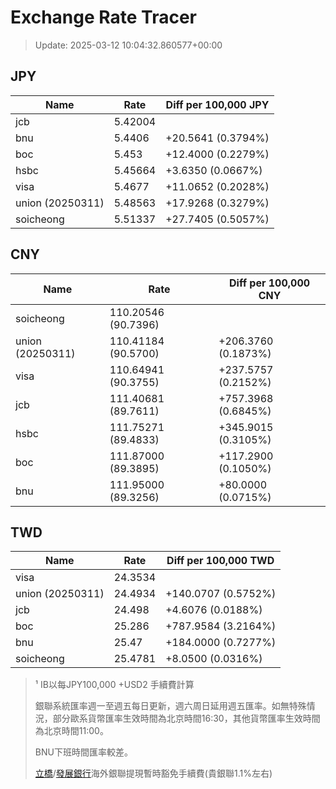 # Exchange Rate Tracer

> Update: 2025-03-12 10:04:32.860577+00:00

## JPY

| Name             |    Rate | Diff per 100,000 JPY   |
|------------------|---------|------------------------|
| jcb              | 5.42004 |                        |
| bnu              | 5.4406  | +20.5641 (0.3794%)     |
| boc              | 5.453   | +12.4000 (0.2279%)     |
| hsbc             | 5.45664 | +3.6350 (0.0667%)      |
| visa             | 5.4677  | +11.0652 (0.2028%)     |
| union (20250311) | 5.48563 | +17.9268 (0.3279%)     |
| soicheong        | 5.51337 | +27.7405 (0.5057%)     |

## CNY

| Name             | Rate                | Diff per 100,000 CNY   |
|------------------|---------------------|------------------------|
| soicheong        | 110.20546	(90.7396) |                        |
| union (20250311) | 110.41184	(90.5700) | +206.3760 (0.1873%)    |
| visa             | 110.64941	(90.3755) | +237.5757 (0.2152%)    |
| jcb              | 111.40681	(89.7611) | +757.3968 (0.6845%)    |
| hsbc             | 111.75271	(89.4833) | +345.9015 (0.3105%)    |
| boc              | 111.87000	(89.3895) | +117.2900 (0.1050%)    |
| bnu              | 111.95000	(89.3256) | +80.0000 (0.0715%)     |

## TWD

| Name             |    Rate | Diff per 100,000 TWD   |
|------------------|---------|------------------------|
| visa             | 24.3534 |                        |
| union (20250311) | 24.4934 | +140.0707 (0.5752%)    |
| jcb              | 24.498  | +4.6076 (0.0188%)      |
| boc              | 25.286  | +787.9584 (3.2164%)    |
| bnu              | 25.47   | +184.0000 (0.7277%)    |
| soicheong        | 25.4781 | +8.0500 (0.0316%)      |


> ¹ IB以每JPY100,000 +USD2 手續費計算
>
> 銀聯系統匯率週一至週五每日更新，週六周日延用週五匯率。如無特殊情況，部分歐系貨幣匯率生效時間為北京時間16:30，其他貨幣匯率生效時間為北京時間11:00。
>
> BNU下班時間匯率較差。
>
> [立橋](https://www.wlbank.com.mo/uploads/ueditor/file/20181211/1544536513900230.pdf)/[發展銀行](https://www.mdb.com.mo/Service_Charges_20230728.pdf)海外銀聯提現暫時豁免手續費(貴銀聯1.1%左右)

